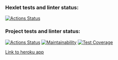 ### Hexlet tests and linter status:
[![Actions Status](https://github.com/TurtleOld/python-project-lvl4/workflows/hexlet-check/badge.svg)](https://github.com/TurtleOld/python-project-lvl4/actions)

### Project tests and linter status:

[![Actions Status](https://github.com/TurtleOld/python-project-lvl4/workflows/task-manager/badge.svg)](https://github.com/TurtleOld/python-project-lvl4/actions)
[![Maintainability](https://api.codeclimate.com/v1/badges/0e29a897d14dcdedfd13/maintainability)](https://codeclimate.com/github/TurtleOld/python-project-lvl4/maintainability)
[![Test Coverage](https://api.codeclimate.com/v1/badges/0e29a897d14dcdedfd13/test_coverage)](https://codeclimate.com/github/TurtleOld/python-project-lvl4/test_coverage)

[Link to heroku app](https://sleepy-taiga-46843.herokuapp.com/)